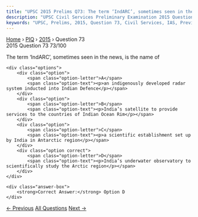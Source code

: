 ```yaml
---
title: "UPSC 2015 Prelims Q73: The term ‘IndARC’, sometimes seen in the news, is the name o..."
description: "UPSC Civil Services Preliminary Examination 2015 Question 73 with options and answer"
keywords: "UPSC, Prelims, 2015, Question 73, Civil Services, IAS, Previous Year Questions"
---
```


<nav class="breadcrumb">
    <a href="../../">Home</a>
    <span>›</span>
    <a href="../">PIQ</a>
    <span>›</span>
    <a href="./">2015</a>
    <span>›</span>
    <span>Question 73</span>
</nav>

<div class="question-header">
    <div class="question-meta">
        <span class="year-badge">2015</span>
        <span class="question-number">Question 73</span>
        <span class="progress">73/100</span>
    </div>
    <div class="progress-bar">
        <div class="progress-fill" style="width: 73.0%"></div>
    </div>
</div>

<div class="question-content">
    <div class="question-text">
        <p>The term ‘IndARC’, sometimes seen in the news, is the name of</p>
    </div>
    
    <div class="options">
        <div class="option">
            <span class="option-letter">A</span>
            <span class="option-text"><p>an indigenously developed radar system inducted into Indian Defence</p></span>
        </div>
        <div class="option">
            <span class="option-letter">B</span>
            <span class="option-text"><p>India’s satellite to provide services to the countries of Indian Ocean Rim</p></span>
        </div>
        <div class="option">
            <span class="option-letter">C</span>
            <span class="option-text"><p>a scientific establishment set up by India in Antarctic region</p></span>
        </div>
        <div class="option correct">
            <span class="option-letter">D</span>
            <span class="option-text"><p>India’s underwater observatory to scientifically study the Arctic region</p></span>
        </div>
    </div>

    <div class="answer-box">
        <strong>Correct Answer:</strong> Option D
    </div>
</div>

<div class="question-nav">
    <a href="../q072-consider-the-following-states-1-arunachal-pradesh/" class="nav-btn prev">← Previous</a>
    <a href="../" class="nav-btn center">All Questions</a>
    <a href="../q074-with-reference-to-forest-carbon-partnership-facili/" class="nav-btn next">Next →</a>
</div>
